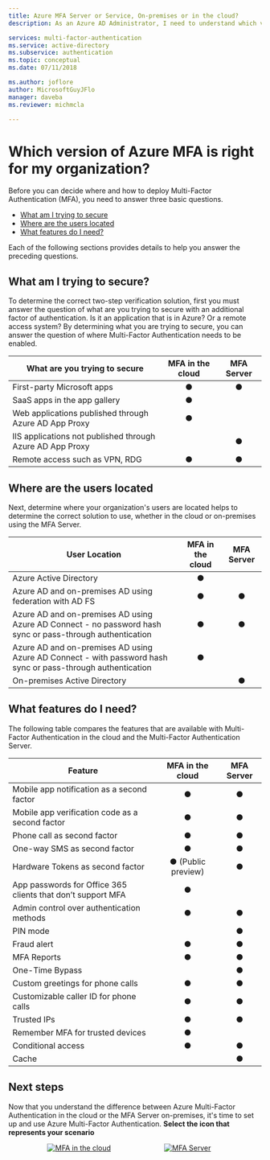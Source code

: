 ```yaml
---
title: Azure MFA Server or Service, On-premises or in the cloud?
description: As an Azure AD Administrator, I need to understand which version of MFA I should deploy? 

services: multi-factor-authentication
ms.service: active-directory
ms.subservice: authentication
ms.topic: conceptual
ms.date: 07/11/2018

ms.author: joflore
author: MicrosoftGuyJFlo
manager: daveba
ms.reviewer: michmcla

---
```

# Which version of Azure MFA is right for my organization?

Before you can decide where and how to deploy Multi-Factor Authentication (MFA), you need to answer three basic questions.

* [What am I trying to secure](#what-am-i-trying-to-secure)
* [Where are the users located](#where-are-the-users-located)
* [What features do I need?](#what-features-do-i-need)

Each of the following sections provides details to help you answer the preceding questions.

## What am I trying to secure?

To determine the correct two-step verification solution, first you must answer the question of what are you trying to secure with an additional factor of authentication. Is it an application that is in Azure? Or a remote access system? By determining what you are trying to secure, you can answer the question of where Multi-Factor Authentication needs to be enabled.

| What are you trying to secure | MFA in the cloud | MFA Server |
| --- |:---:|:---:|
| First-party Microsoft apps |● |● |
| SaaS apps in the app gallery |● |  |
| Web applications published through Azure AD App Proxy |● |  |
| IIS applications not published through Azure AD App Proxy | |● |
| Remote access such as VPN, RDG | ● | ● |

## Where are the users located

Next, determine where your organization's users are located helps to determine the correct solution to use, whether in the cloud or on-premises using the MFA Server.

| User Location | MFA in the cloud | MFA Server |
| --- |:---:|:---:|
| Azure Active Directory |● | |
| Azure AD and on-premises AD using federation with AD FS |● |● |
| Azure AD and on-premises AD using Azure AD Connect - no password hash sync or pass-through authentication |● |● |
| Azure AD and on-premises AD using Azure AD Connect - with password hash sync or pass-through authentication |● | |
| On-premises Active Directory | |● |

## What features do I need?

The following table compares the features that are available with Multi-Factor Authentication in the cloud and the Multi-Factor Authentication Server.

| Feature | MFA in the cloud | MFA Server |
| --- |:---:|:---:|
| Mobile app notification as a second factor | ● | ● |
| Mobile app verification code as a second factor | ● | ● |
| Phone call as second factor | ● | ● |
| One-way SMS as second factor | ● | ● |
| Hardware Tokens as second factor | ● (Public preview) | ● |
| App passwords for Office 365 clients that don’t support MFA | ● | |
| Admin control over authentication methods | ● | ● |
| PIN mode | | ● |
| Fraud alert | ● | ● |
| MFA Reports | ● | ● |
| One-Time Bypass | | ● |
| Custom greetings for phone calls | ● | ● |
| Customizable caller ID for phone calls | ● | ● |
| Trusted IPs | ● | ● |
| Remember MFA for trusted devices | ● | |
| Conditional access | ● | ● |
| Cache |  | ● |

## Next steps

Now that you understand the difference between Azure Multi-Factor Authentication in the cloud or the MFA Server on-premises, it's time to set up and use Azure Multi-Factor Authentication. **Select the icon that represents your scenario**

<center>

[![MFA in the cloud](./media/concept-mfa-whichversion/cloud2.png)](howto-mfa-getstarted.md)  &nbsp;&nbsp;&nbsp;&nbsp;&nbsp;&nbsp;&nbsp;&nbsp;&nbsp;&nbsp;&nbsp;&nbsp;&nbsp;&nbsp;&nbsp;&nbsp;&nbsp;&nbsp;&nbsp;&nbsp;&nbsp;&nbsp;&nbsp;&nbsp;&nbsp; [![MFA Server](./media/concept-mfa-whichversion/server2.png)](howto-mfaserver-deploy.md) &nbsp;&nbsp;&nbsp;&nbsp;&nbsp;
</center>
